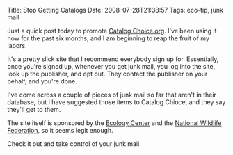 Title: Stop Getting Catalogs
Date: 2008-07-28T21:38:57
Tags: eco-tip, junk mail


<script type="text/javascript" src="http://www.catalogchoice.org/badge.js?color=green"></script>Just a quick post today to promote <a href="http://catalogchoice.org" target="_blank">Catalog Choice.org</a>. I've been using it now for the past six months, and I am beginning to reap the fruit of my labors.

It's a pretty slick site that I recommend everybody sign up for. Essentially, once you're signed up, whenever you get junk mail, you log into the site, look up the publisher, and opt out. They contact the publisher on your behalf, and you're done.

I've come across a couple of pieces of junk mail so far that aren't in their database, but I have suggested those items to Catalog Chioce, and they say they'll get to them. 

The site itself is sponsored by the <a href="http://ecologycenter.org" target="_blank">Ecology Center</a> and the <a href="http://nwf.org" target="_blank">National Wildlife Federation</a>, so it seems legit enough. 

Check it out and take control of your junk mail.<!--break-->